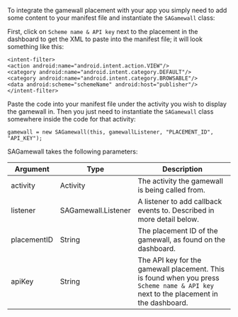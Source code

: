 To integrate the gamewall placement with your app you simply need to add some content to your manifest file and instantiate the `SAGamewall` class:

First, click on `Scheme name & API key` next to the placement in the dashboard to get the XML to paste into the manifest file; it will look something like this:

```
<intent-filter>
<action android:name="android.intent.action.VIEW"/>
<category android:name="android.intent.category.DEFAULT"/>
<category android:name="android.intent.category.BROWSABLE"/>
<data android:scheme="schemeName" android:host="publisher"/>
</intent-filter>
```

Paste the code into your manifest file under the activity you wish to display the gamewall in. Then you just need to instantiate the `SAGamewall` class somewhere inside the code for that activity:

```
gamewall = new SAGamewall(this, gamewallListener, "PLACEMENT_ID", "API_KEY");
```

SAGamewall takes the following parameters:

| Argument      | Type                | Description  |
|---------------|---------------------|--------------|
| activity      | Activity            | The activity the gamewall is being called from.|
| listener      | SAGamewall.Listener | A listener to add callback events to. Described in more detail below.        |
| placementID   | String              | The placement ID of the gamewall, as found on the dashboard.        |
| apiKey        | String              | The API key for the gamewall placement. This is found when you press `Scheme name & API key` next to the placement in the dashboard.|




